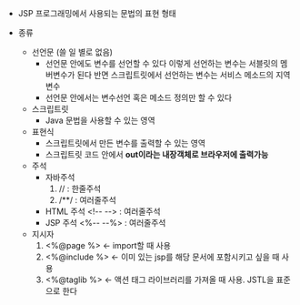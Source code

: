 - JSP 프로그래밍에서 사용되는 문법의 표현 형태

- 종류
	- 선언문 (쓸 일 별로 없음)
		- 선언문 안에도 변수를 선언할 수 있다
			이렇게 선언하는 변수는 서블릿의 멤버변수가 된다
			반면 스크립트릿에서 선언하는 변수는 서비스 메소드의 지역변수
		- 선언문 안에서는 변수선언 혹은 메소드 정의만 할 수 있다
	- 스크립트릿
		- Java 문법을 사용할 수 있는 영역
	- 표현식
		- 스크립트릿에서 만든 변수를 출력할 수 있는 영역
		- 스크립트릿 코드 안에서 **out이라는 내장객체로 브라우저에 출력가능**
	- 주석
		- 자바주석
			1. // : 한줄주석
			2. /\*\*/ : 여러줄주석
		- HTML 주석
			<\!-- --> : 여러줄주석
		- JSP 주석
			<%-- --%> : 여러줄주석
	- 지시자 
		1. <\%@page %> ← import할 때 사용
		2. <\%@include %> ← 이미 있는 jsp를 해당 문서에 포함시키고 싶을 때 사용
		3. <\%@taglib %> ← 액션 태그 라이브러리를 가져올 때 사용. JSTL을 표준으로 한다
